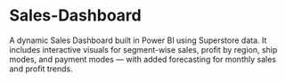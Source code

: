 # Sales-Dashboard
A dynamic Sales Dashboard built in Power BI using Superstore data. It includes interactive visuals for segment-wise sales, profit by region, ship modes, and payment modes — with added forecasting for monthly sales and profit trends.
